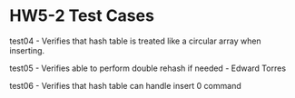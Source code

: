 # HW5-2 Test Cases

test04 - Verifies that hash table is treated like a circular array when inserting.

test05 - Verifies able to perform double rehash if needed - Edward Torres

test06 - Verifies that hash table can handle insert 0 command
